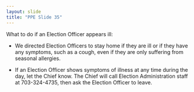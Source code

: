 ```yaml
---
layout: slide
title: "PPE Slide 35"
---
```


What to do if an Election Officer appears ill:

- We directed Election Officers to stay home if they are ill or if they have any symptoms, such as a cough, even if they are only suffering from seasonal allergies.

- If an Election Officer shows symptoms of illness at any time during the day, let the Chief know. The Chief will call Election Administration staff at 703-324-4735, then ask the Election Officer to leave.